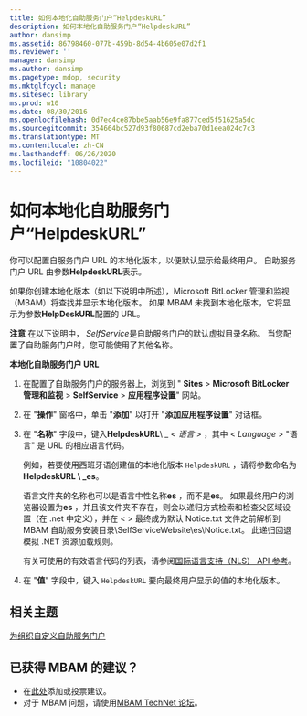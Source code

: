 ```yaml
---
title: 如何本地化自助服务门户“HelpdeskURL”
description: 如何本地化自助服务门户“HelpdeskURL”
author: dansimp
ms.assetid: 86798460-077b-459b-8d54-4b605e07d2f1
ms.reviewer: ''
manager: dansimp
ms.author: dansimp
ms.pagetype: mdop, security
ms.mktglfcycl: manage
ms.sitesec: library
ms.prod: w10
ms.date: 08/30/2016
ms.openlocfilehash: 0d7ec4ce87bbe5aab56e9fa877ced5f51625a5dc
ms.sourcegitcommit: 354664bc527d93f80687cd2eba70d1eea024c7c3
ms.translationtype: MT
ms.contentlocale: zh-CN
ms.lasthandoff: 06/26/2020
ms.locfileid: "10804022"
---
```

# 如何本地化自助服务门户“HelpdeskURL”


你可以配置自服务门户 URL 的本地化版本，以便默认显示给最终用户。 自助服务门户 URL 由参数**HelpdeskURL**表示。

如果你创建本地化版本（如以下说明中所述），Microsoft BitLocker 管理和监视（MBAM）将查找并显示本地化版本。 如果 MBAM 未找到本地化版本，它将显示为参数**HelpDeskURL**配置的 URL。

**注意** 在以下说明中， *SelfService*是自助服务门户的默认虚拟目录名称。 当您配置了自助服务门户时，您可能使用了其他名称。

 

**本地化自助服务门户 URL**

1.  在配置了自助服务门户的服务器上，浏览到 " **Sites** &gt; **Microsoft BitLocker 管理和监视** &gt; **SelfService** &gt; **应用程序设置**" 网站。

2.  在 "**操作**" 窗格中，单击 "**添加**" 以打开 "**添加应用程序设置**" 对话框。

3.  在 "**名称**" 字段中，键入**HelpdeskURL**\ _ &lt; *语言* &gt; ，其中 &lt; *Language* &gt; "语言" 是 URL 的相应语言代码。

    例如，若要使用西班牙语创建值的本地化版本 `HelpdeskURL` ，请将参数命名为**HelpdeskURL \ _es**。

    语言文件夹的名称也可以是语言中性名称**es** ，而不是**es**。 如果最终用户的浏览器设置为**es** ，并且该文件夹不存在，则会以递归方式检索和检查父区域设置（在 .net 中定义），并在 &lt; &gt; 最终成为默认 Notice.txt 文件之前解析到 MBAM 自助服务安装目录\\SelfServiceWebsite\\es\\Notice.txt。 此递归回退模拟 .NET 资源加载规则。

    有关可使用的有效语言代码的列表，请参阅[国际语言支持（NLS） API 参考](https://go.microsoft.com/fwlink/?LinkId=317947)。

4.  在 "**值**" 字段中，键入 `HelpdeskURL` 要向最终用户显示的值的本地化版本。



## 相关主题


[为组织自定义自助服务门户](customizing-the-self-service-portal-for-your-organization.md)

 

 
## 已获得 MBAM 的建议？
- 在[此处](http://mbam.uservoice.com/forums/268571-microsoft-bitlocker-administration-and-monitoring)添加或投票建议。 
- 对于 MBAM 问题，请使用[MBAM TechNet 论坛](https://social.technet.microsoft.com/Forums/home?forum=mdopmbam)。




